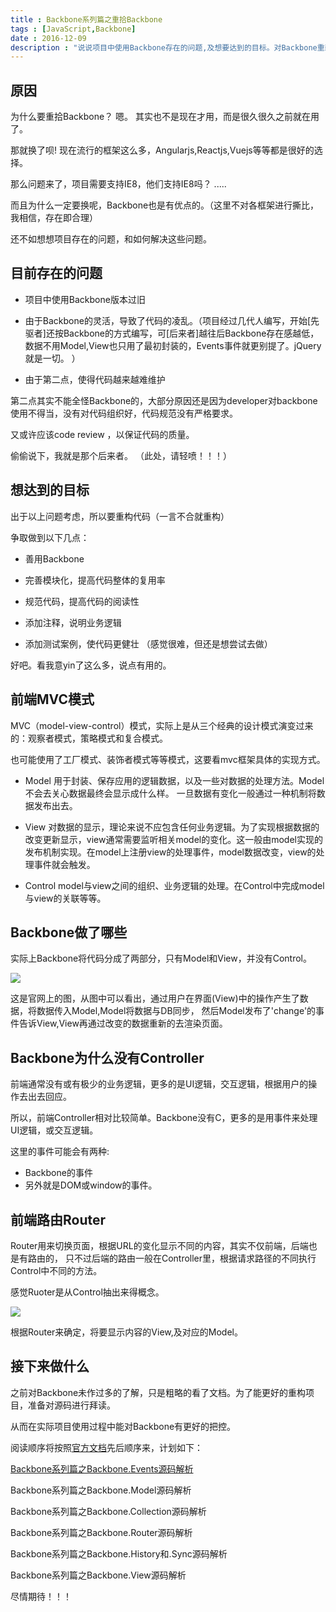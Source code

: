 ```yaml
---
title : Backbone系列篇之重拾Backbone
tags : [JavaScript,Backbone]
date : 2016-12-09
description : "说说项目中使用Backbone存在的问题,及想要达到的目标。对Backbone重新研究。"
---
```


## 原因

为什么要重拾Backbone？ 嗯。 其实也不是现在才用，而是很久很久之前就在用了。

那就换了呗! 现在流行的框架这么多，Angularjs,Reactjs,Vuejs等等都是很好的选择。

那么问题来了，项目需要支持IE8，他们支持IE8吗？ ..... 

而且为什么一定要换呢，Backbone也是有优点的。（这里不对各框架进行撕比，我相信，存在即合理）

还不如想想项目存在的问题，和如何解决这些问题。

## 目前存在的问题

* 项目中使用Backbone版本过旧

* 由于Backbone的灵活，导致了代码的凌乱。（项目经过几代人编写，开始[先驱者]还按Backbone的方式编写，可[后来者]越往后Backbone存在感越低，数据不用Model,View也只用了最初封装的，Events事件就更别提了。jQuery就是一切。 ）

* 由于第二点，使得代码越来越难维护

第二点其实不能全怪Backbone的，大部分原因还是因为developer对backbone使用不得当，没有对代码组织好，代码规范没有严格要求。

又或许应该code review ，以保证代码的质量。

偷偷说下，我就是那个后来者。 （此处，请轻喷！！！）

## 想达到的目标

出于以上问题考虑，所以要重构代码（一言不合就重构）

争取做到以下几点：

* 善用Backbone

* 完善模块化，提高代码整体的复用率

* 规范代码，提高代码的阅读性

* 添加注释，说明业务逻辑

* 添加测试案例，使代码更健壮 （感觉很难，但还是想尝试去做）

好吧。看我意yin了这么多，说点有用的。


## 前端MVC模式

MVC（model-view-control）模式，实际上是从三个经典的设计模式演变过来的：观察者模式，策略模式和复合模式。

也可能使用了工厂模式、装饰者模式等等模式，这要看mvc框架具体的实现方式。

* Model 用于封装、保存应用的逻辑数据，以及一些对数据的处理方法。Model不会去关心数据最终会显示成什么样。
一旦数据有变化一般通过一种机制将数据发布出去。

* View 对数据的显示，理论来说不应包含任何业务逻辑。为了实现根据数据的改变更新显示，view通常需要监听相关model的变化。这一般由model实现的发布机制实现。在model上注册view的处理事件，model数据改变，view的处理事件就会触发。

* Control model与view之间的组织、业务逻辑的处理。在Control中完成model与view的关联等等。



## Backbone做了哪些

实际上Backbone将代码分成了两部分，只有Model和View，并没有Control。

![](./images/2016/backbone/backbone-mv.png)

这是官网上的图，从图中可以看出，通过用户在界面(View)中的操作产生了数据，将数据传入Model,Model将数据与DB同步，
然后Model发布了'change'的事件告诉View,View再通过改变的数据重新的去渲染页面。



## Backbone为什么没有Controller

前端通常没有或有极少的业务逻辑，更多的是UI逻辑，交互逻辑，根据用户的操作去出去回应。

所以，前端Controller相对比较简单。Backbone没有C，更多的是用事件来处理UI逻辑，或交互逻辑。

这里的事件可能会有两种:
* Backbone的事件
* 另外就是DOM或window的事件。


## 前端路由Router

Router用来切换页面，根据URL的变化显示不同的内容，其实不仅前端，后端也是有路由的，
只不过后端的路由一般在Controller里，根据请求路径的不同执行Control中不同的方法。

感觉Ruoter是从Control抽出来得概念。

![](./images/2016/backbone/router.png)

根据Router来确定，将要显示内容的View,及对应的Model。 



## 接下来做什么

之前对Backbone未作过多的了解，只是粗略的看了文档。为了能更好的重构项目，准备对源码进行拜读。

从而在实际项目使用过程中能对Backbone有更好的把控。

阅读顺序将按照<a href="http://backbonejs.org/" target="_blank">官方文档</a>先后顺序来，计划如下：

[Backbone系列篇之Backbone.Events源码解析](/2016/12/10/backbone-events)

Backbone系列篇之Backbone.Model源码解析

Backbone系列篇之Backbone.Collection源码解析

Backbone系列篇之Backbone.Router源码解析

Backbone系列篇之Backbone.History和.Sync源码解析

Backbone系列篇之Backbone.View源码解析

尽情期待！！！

